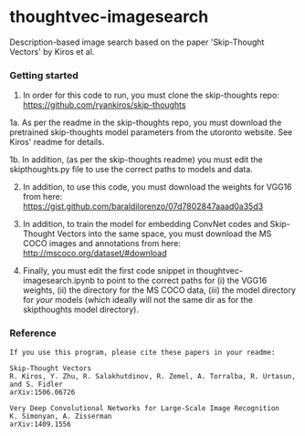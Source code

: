 # thoughtvec-imagesearch

Description-based image search based on the paper 'Skip-Thought Vectors' by Kiros et al.


### Getting started

1. In order for this code to run, you must clone the skip-thoughts repo:
    https://github.com/ryankiros/skip-thoughts

1a. As per the readme in the skip-thoughts repo, you must download the pretrained skip-thoughts model parameters
    from the utoronto website. See Kiros' readme for details.

1b. In addition, (as per the skip-thoughts readme) you must edit the skipthoughts.py file to use the correct paths to models and data.

2. In addition, to use this code, you must download the weights for VGG16 from here:
    https://gist.github.com/baraldilorenzo/07d7802847aaad0a35d3

3. In addition, to train the model for embedding ConvNet codes and Skip-Thought Vectors into the same space,
   you must download the MS COCO images and annotations from here:
    http://mscoco.org/dataset/#download

4. Finally, you must edit the first code snippet in thoughtvec-imagesearch.ipynb to point to the correct paths for
   (i)   the VGG16 weights, 
   (ii)  the directory for the MS COCO data,
   (iii) the model directory for *your* models (which ideally will not the same dir as for the skipthoughts model directory).


### Reference

    If you use this program, please cite these papers in your readme:

    Skip-Thought Vectors
    R. Kiros, Y. Zhu, R. Salakhutdinov, R. Zemel, A. Torralba, R. Urtasun, and S. Fidler
    arXiv:1506.06726

    Very Deep Convolutional Networks for Large-Scale Image Recognition
    K. Simonyan, A. Zisserman
    arXiv:1409.1556

    

